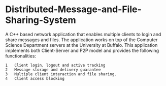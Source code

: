 # Distributed-Message-and-File-Sharing-System

A C++ based network application that enables multiple clients to login and share messages and files. 
The application works on top of the Computer Science Department servers at the University at Buffalo. This application implements both Client-Server and P2P model and provides the following functionalities:

	1	Client login, logout and active tracking
	2	Message storage and delivery guarantee
	3	Multiple client interaction and file sharing.
	4	Client access blocking
